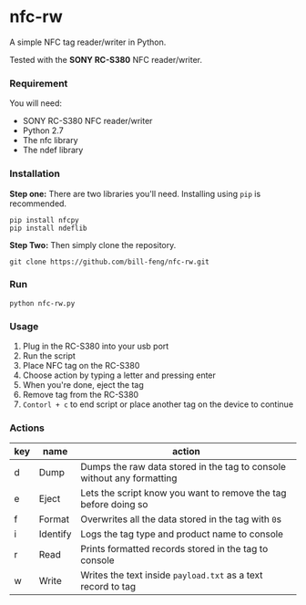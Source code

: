 # nfc-rw
A simple NFC tag reader/writer in Python.

Tested with the **SONY RC-S380** NFC reader/writer.

### Requirement

You will need:

- SONY RC-S380 NFC reader/writer
- Python 2.7
- The nfc library 
- The ndef library

### Installation

**Step one:** There are two libraries you'll need. Installing using `pip` is recommended.

```
pip install nfcpy
pip install ndeflib
```

**Step Two:** Then simply clone the repository.

```
git clone https://github.com/bill-feng/nfc-rw.git
```

### Run

```
python nfc-rw.py
```

### Usage

1. Plug in the RC-S380 into your usb port
2. Run the script
3. Place NFC tag on the RC-S380
4. Choose action by typing a letter and pressing enter
5. When you're done, eject the tag
6. Remove tag from the RC-S380
7. `Contorl + c` to end script or place another tag on the device to continue

### Actions

| key | name | action |
|-----|------|--------|
|  d  | Dump | Dumps the raw data stored in the tag to console without any formatting |
|  e  | Eject | Lets the script know you want to remove the tag before doing so |
|  f  | Format | Overwrites all the data stored in the tag with `0`s |
|  i  | Identify | Logs the tag type and product name to console |
|  r  | Read | Prints formatted records stored in the tag to console |
|  w  | Write | Writes the text inside `payload.txt` as a text record to tag |
